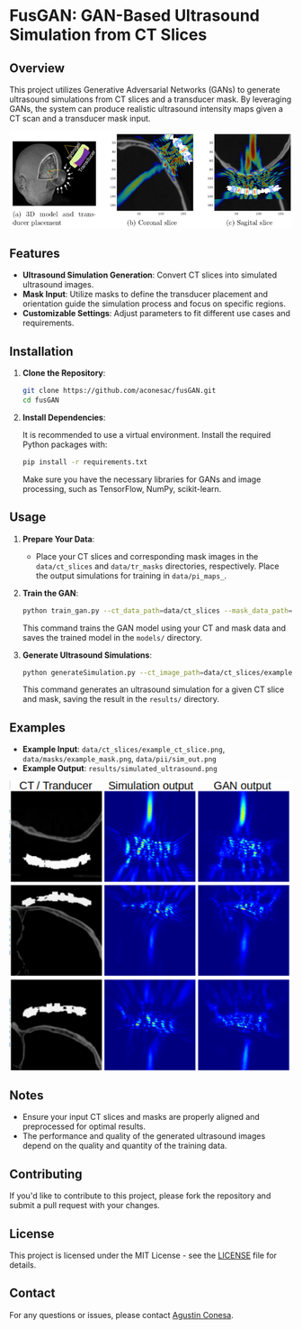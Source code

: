 # FusGAN: GAN-Based Ultrasound Simulation from CT Slices

## Overview

This project utilizes Generative Adversarial Networks (GANs) to generate ultrasound simulations from CT slices and a transducer mask. By leveraging GANs, the system can produce realistic ultrasound intensity maps given a CT scan and a transducer mask input.

![Ultrasound Simulation](images/ultrasound_simulation_example.png)

## Features

- **Ultrasound Simulation Generation**: Convert CT slices into simulated ultrasound images.
- **Mask Input**: Utilize masks to define the transducer placement and orientation guide the simulation process and focus on specific regions.
- **Customizable Settings**: Adjust parameters to fit different use cases and requirements.

## Installation

1. **Clone the Repository**:

    ```bash
    git clone https://github.com/aconesac/fusGAN.git
    cd fusGAN
    ```

2. **Install Dependencies**:

    It is recommended to use a virtual environment. Install the required Python packages with:

    ```bash
    pip install -r requirements.txt
    ```

    Make sure you have the necessary libraries for GANs and image processing, such as TensorFlow, NumPy, scikit-learn.

## Usage

1. **Prepare Your Data**:

    - Place your CT slices and corresponding mask images in the `data/ct_slices` and `data/tr_masks` directories, respectively. Place the output simulations for training in `data/pi_maps_`.

2. **Train the GAN**:

    ```bash
    python train_gan.py --ct_data_path=data/ct_slices --mask_data_path=data/masks --sim_path=data/pii
    ```

    This command trains the GAN model using your CT and mask data and saves the trained model in the `models/` directory.

3. **Generate Ultrasound Simulations**:

    ```bash
    python generateSimulation.py --ct_image_path=data/ct_slices/example_ct_slice.png --mask_path=data/masks/example_mask.png --model_path=models/trained_gan_model.h5 --output_path=results/
    ```

    This command generates an ultrasound simulation for a given CT slice and mask, saving the result in the `results/` directory.

## Examples

- **Example Input**: `data/ct_slices/example_ct_slice.png`, `data/masks/example_mask.png`, `data/pii/sim_out.png`
- **Example Output**: `results/simulated_ultrasound.png`

![Ultrasound Simulation](images/GANOUT.png)

## Notes

- Ensure your input CT slices and masks are properly aligned and preprocessed for optimal results.
- The performance and quality of the generated ultrasound images depend on the quality and quantity of the training data.

## Contributing

If you'd like to contribute to this project, please fork the repository and submit a pull request with your changes. 

## License

This project is licensed under the MIT License - see the [LICENSE](LICENSE) file for details.

## Contact

For any questions or issues, please contact [Agustin Conesa](mailto:aconesa@researchmar.net).
